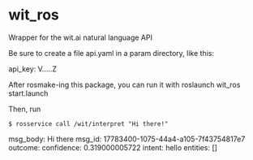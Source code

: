 wit_ros
=======

Wrapper for the wit.ai natural language API

Be sure to create a file api.yaml in a param directory, like this:

  api_key: V.....Z
  
After rosmake-ing this package, you can run it with 
  roslaunch wit_ros start.launch

Then, run 

	$ rosservice call /wit/interpret "Hi there!"

msg_body: Hi there
msg_id: 17783400-1075-44a4-a105-7f43754817e7
outcome: 
  confidence: 0.319000005722
  intent: hello
  entities: []

